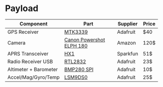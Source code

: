 # Payload
| Component  | Part | Supplier | Price |
|------------|------|----------|-------|
| GPS Receiver | [MTK3339](https://www.adafruit.com/product/746) | Adafruit | $40 |
| Camera | [Canon Powershot ELPH 180](https://www.amazon.ca/Canon-PowerShot-ELPH-Sensor-Optical/dp/B019UDHT6U/ref=sr_1_10?s=photo&ie=UTF8&qid=1529029160&sr=1-10&keywords=canon+powershot) | Amazon | 120$ |
| APRS Transceiver | [HX1](https://www.sparkfun.com/products/14740) | Sparkfun | 51$ |
| Radio Receiver USB | [RTL2832](https://www.adafruit.com/product/1497) | Adafruit | 23$ |
| Altimeter + Barometer | [BMP280 SPI](https://www.adafruit.com/product/2651) | Adafruit | 10$ |
| Accel/Mag/Gyro/Temp | [LSM9DS0](https://www.adafruit.com/product/2021) | Adafruit | 25$ |
